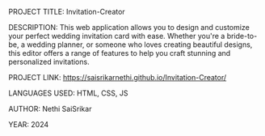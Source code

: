PROJECT TITLE: Invitation-Creator

DESCRIPTION: This web application allows you to design and customize your perfect wedding invitation card with ease. Whether you're a bride-to-be, a wedding planner, or someone who loves creating beautiful designs, this editor offers a range of features to help you craft stunning and personalized invitations.

PROJECT LINK: https://saisrikarnethi.github.io/Invitation-Creator/

LANGUAGES USED: HTML, CSS, JS

AUTHOR: Nethi SaiSrikar

YEAR: 2024
